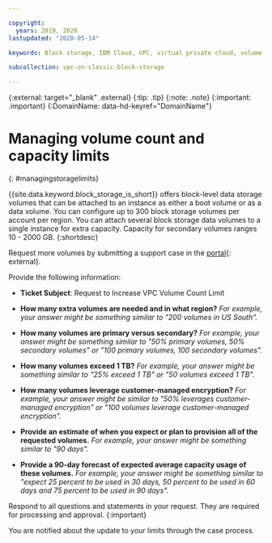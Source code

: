 ```yaml
---

copyright:
  years: 2019, 2020
lastupdated: "2020-05-14"

keywords: Block storage, IBM Cloud, VPC, virtual private cloud, volume, data storage, volume capacity, limit increase, global quota, quota increase

subcollection: vpc-on-classic-block-storage

---
```

{:external: target="_blank" .external}
{:tip: .tip}
{:note: .note}
{:important: .important}
{:DomainName: data-hd-keyref="DomainName"}

# Managing volume count and capacity limits
{: #managingstoragelimits}

{{site.data.keyword.block_storage_is_short}} offers block-level data storage volumes that can be attached to an instance as either a boot volume or as a data volume. You can configure up to 300 block storage volumes per account per region. You can attach several block storage data volumes to a single instance for extra capacity. Capacity for secondary volumes ranges 10 - 2000 GB.
{:shortdesc}

Request more volumes by submitting a support case in the [portal](https://{DomainName}/unifiedsupport/cases/add){: external}.

Provide the following information:

- **Ticket Subject**: Request to Increase VPC Volume Count Limit

- **How many extra volumes are needed and in what region?**
  *For example, your answer might be something similar to "200 volumes in US South".*

- **How many volumes are primary versus secondary?**
  *For example, your answer might be something similar to "50% primary volumes, 50% secondary volumes" or "100 primary volumes, 100 secondary volumes".*

- **How many volumes exceed 1 TB?**
  *For example, your answer might be something similar to "25% exceed 1 TB" or "50 volumes exceed 1 TB".*

- **How many volumes leverage customer-managed encryption?**
  *For example, your answer might be similar to "50% leverages customer-managed encryption" or "100 volumes leverage customer-managed encryption".*

- **Provide an estimate of when you expect or plan to provision all of the requested volumes.**
  *For example, your answer might be something similar to "90 days".*

- **Provide a 90-day forecast of expected average capacity usage of these volumes.**
  *For example, your answer might be something similar to "expect 25 percent to be used in 30 days, 50 percent to be used in 60 days and 75 percent to be used in 90 days".*

Respond to all questions and statements in your request. They are required for processing and approval.
{:important}

You are notified about the update to your limits through the case process.
